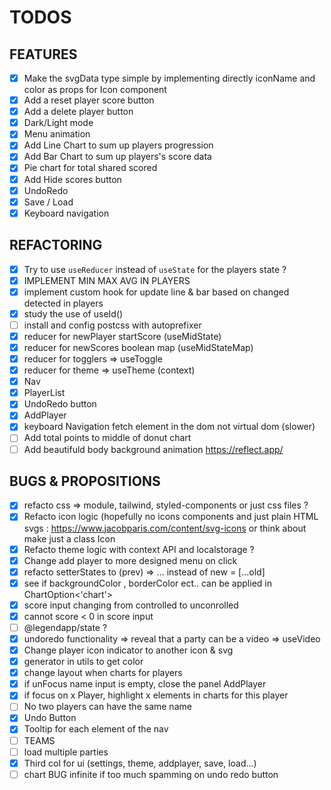 # TODOS

## FEATURES

- [x] Make the svgData type simple by implementing directly iconName and color as props for Icon component
- [x] Add a reset player score button
- [x] Add a delete player button
- [x] Dark/Light mode
- [x] Menu animation
- [x] Add Line Chart to sum up players progression
- [x] Add Bar Chart to sum up players's score data
- [x] Pie chart for total shared scored
- [x] Add Hide scores button
- [x] UndoRedo
- [x] Save / Load
- [x] Keyboard navigation

## REFACTORING

- [x] Try to use `useReducer` instead of `useState` for the players state ?
- [x] IMPLEMENT MIN MAX AVG IN PLAYERS
- [x] implement custom hook for update line & bar based on changed detected in players
- [x] study the use of useId()
- [ ] install and config postcss with autoprefixer
- [x] reducer for newPlayer startScore (useMidState)
- [x] reducer for newScores boolean map (useMidStateMap)
- [x] reducer for togglers => useToggle
- [x] reducer for theme => useTheme (context)
- [x] Nav
- [x] PlayerList
- [x] UndoRedo button
- [x] AddPlayer
- [x] keyboard Navigation fetch element in the dom not virtual dom (slower)
- [ ] Add total points to middle of donut chart
- [ ] Add beautifuld body background animation https://reflect.app/

## BUGS & PROPOSITIONS

- [x] refacto css => module, tailwind, styled-components or just css files ?
- [x] Refacto icon logic (hopefully no icons components and just plain HTML svgs : <a>https://www.jacobparis.com/content/svg-icons</a> or think about make just a class Icon
- [x] Refacto theme logic with context API and localstorage ?
- [x] Change add player to more designed menu on click
- [x] refacto setterStates to (prev) => ... instead of new = [...old]
- [x] see if backgroundColor , borderColor ect.. can be applied in ChartOption<'chart'>
- [x] score input changing from controlled to unconrolled
- [x] cannot score < 0 in score input
- [ ] @legendapp/state ?
- [x] undoredo functionality => reveal that a party can be a video => useVideo
- [x] Change player icon indicator to another icon & svg
- [x] generator in utils to get color
- [x] change layout when charts for players
- [x] if unFocus name input is empty, close the panel AddPlayer
- [x] if focus on x Player, highlight x elements in charts for this player
- [ ] No two players can have the same name
- [x] Undo Button
- [x] Tooltip for each element of the nav
- [ ] TEAMS
- [ ] load multiple parties
- [x] Third col for ui (settings, theme, addplayer, save, load...)
- [ ] chart BUG infinite if too much spamming on undo redo button
